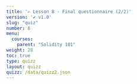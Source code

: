 ```yaml
---
title: '✍️ Lesson 8 - Final questionnaire (2/2)'
version: '✔️ v1.0'
slug: "quiz"
number: 8
menu:
  courses:
    parent: "Solidity 101"
weight: 28
toc: true
type: quizz
layout: quizz
quizz: /data/quizz2.json
---
```



